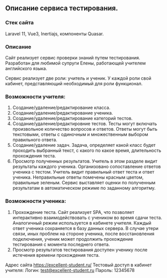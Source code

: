 ## Описание сервиса тестирования.

### Стек сайта
Laravel 11, Vue3, Inertiajs, компоненты Quasar.

### Описание
Сайт реализует сервис проверки знаний путем тестирования. Разработан для любимой супруги Елены, работающей учителем английского языка.

Сервис реализует две роли: учитель и ученик. У каждой роли свой кабинет, представляющий необходимый для роли функционал.

### Возможности учителя:
1. Создание/удаление/редактирование класса.
2. Создание/удаление/редактирование ученика.
3. Создание/удаление/редактирование категорий тестов.
4. Создание/удаление/редактировние тестов. Тесты могут включать произвольное количество вопросов и ответов. Ответы
   могут быть текстовыми, ответы с одиночным и множественным выбором правильного ответа.
5. Создание/удаление задач. Задача, определяет какой класс будет проходить выбранный текст, с какого по какое время,
   длительность прохождения теста.
6. Просмотр полученных результатов. Учитель в этом разделе видит результаты каждого ученика.
   Организовано сопоставление ответов ученика с тестом. Учитель видит правильный ответ теста и ответ ученика.
   Неправильные ответы помечены красным цветом, правильные зеленым. Сервис выставляет оценки по полученным результатам
   в автоматическом режиме по заданному алгоритму.

### Возможности ученика:

1. Прохождение теста. Сайт реализует SPA, что позволяет интерактивно взаимодействовать с учеником во время сдачи теста.
   Аналогичный режим используется в кабинете учителя. Каждый ответ ученика сохраняется в базу данных сервера. В случае утери
   связи, иных проблем на стороне ученика, после восстановления подключения, ученик может продолжить прохождение тестирования
   с момента последнего ответа.
2. Просмотр результатов тестирования доступен ученику после истечения времени прохождения теста.

Адрес сайта https://excellent-student.ru/
Тестовый доступ в кабинет учителя:
Логин: test@excellent-student.ru
Пароль: 12345678
